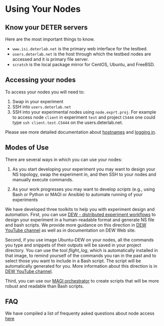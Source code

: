# Using Your Nodes

## Know your DETER servers
Here are the most important things to know.

 * `www.isi.deterlab.net` is the primary web interface for the testbed.
 * `users.deterlab.net` is the host through which the testbed nodes are accessed and it is primary file server.
 * `scratch` is the local package mirror for CentOS, Ubuntu, and FreeBSD.

## Accessing your nodes

To access your nodes you will need to:

1. Swap in your experiment
1. SSH into `users.deterlab.net`
1. SSH into your experimental nodes using `node.exprt.proj`. For example to access node `client` in experiment `test` and project `CS444` one could type `ssh client.test.CS444` on the users.deterlab.net. 

Please see more detailed documentation about [hostnames](hostnames.md) and [logging in](logging-in.md).

## Modes of Use

There are several ways in which you can use your nodes:

1. As you start developing your experiment you may want to design your NS topology, swap the experiment in, and then SSH to your nodes and manually execute commands.

2. As your work progresses you may want to develop *scripts* (e.g., using Bash or Python or MAGI or Ansible) to automate running of your experiments

We have developed three toolkits to help you with experiment design and automation. First, you can use [DEW - distributed experiment workflows](https://dew.isi.edu) to design your experiment in a human-readable format and generate NS file and bash scripts. We provide more guidance on this direction in [DEW YouTube channel](https://www.youtube.com/channel/UCocyRn8Lk40f_1giKrDnRLQ/) as well as in documentation on DEW Web site.

Second, if you use image Ubuntu-DEW on your nodes, all the commands you type and snippets of their outputs will be saved in your project directory. You can use the tool *flight_log*, which is automatically installed in that image, to remind yourself of the commands you ran in the past and to select those you want to include in a Bash script. The script will be automatically generated for you. More information about this direction is in [DEW YouTube channel](https://www.youtube.com/channel/UCocyRn8Lk40f_1giKrDnRLQ/).

Third, you can use our [MAGI orchestrator](../orchestrator/orchestrator-guide.md) to create scripts that will be more robust and readable than Bash scripts.

## FAQ

We have compiled a list of frequenty asked questions about node access [here](faq.md)
